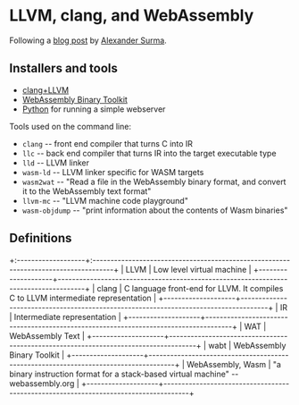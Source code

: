 # LLVM, clang, and WebAssembly

Following a [blog post][post] by [Alexander Surma][email].

[post]: https://surma.dev/things/c-to-webassembly/
[email]: surma@surmair.de

## Installers and tools

* [clang+LLVM][1]
* [WebAssembly Binary Toolkit][2]
* [Python][3] for running a simple webserver

[1]: https://github.com/llvm/llvm-project/releases/download/llvmorg-18.1.8/clang+llvm-18.1.8-x86_64-pc-windows-msvc.tar.xz
[2]: https://github.com/WebAssembly/wabt/releases/download/1.0.36/wabt-1.0.36-windows.tar.gz
[3]: https://www.python.org/ftp/python/3.13.1/python-3.13.1-amd64.exe

Tools used on the command line:

* `clang` -- front end compiler that turns C into IR
* `llc` -- back end compiler that turns IR into the target executable type
* `lld` -- LLVM linker
* `wasm-ld` -- LLVM linker specific for WASM targets
* `wasm2wat` -- "Read a file in the WebAssembly binary format, and convert it to the WebAssembly text format"
* `llvm-mc` -- "LLVM machine code playground"
* `wasm-objdump` -- "print information about the contents of Wasm binaries"



## Definitions

+:-------------------+:------------------------------------------------------------------------------------+
| LLVM               | Low level virtual machine                                                           | 
+--------------------+-------------------------------------------------------------------------------------+ 
| clang              | C language front-end for LLVM.  It compiles C to LLVM intermediate representation   | 
+--------------------+-------------------------------------------------------------------------------------+ 
| IR                 | Intermediate representation                                                         | 
+--------------------+-------------------------------------------------------------------------------------+ 
| WAT                | WebAssembly Text                                                                    | 
+--------------------+-------------------------------------------------------------------------------------+ 
| wabt               | WebAssembly Binary Toolkit                                                          | 
+--------------------+-------------------------------------------------------------------------------------+ 
| WebAssembly, Wasm  | "a binary instruction format for a stack-based virtual machine" -- webassembly.org  | 
+--------------------+-------------------------------------------------------------------------------------+ 

